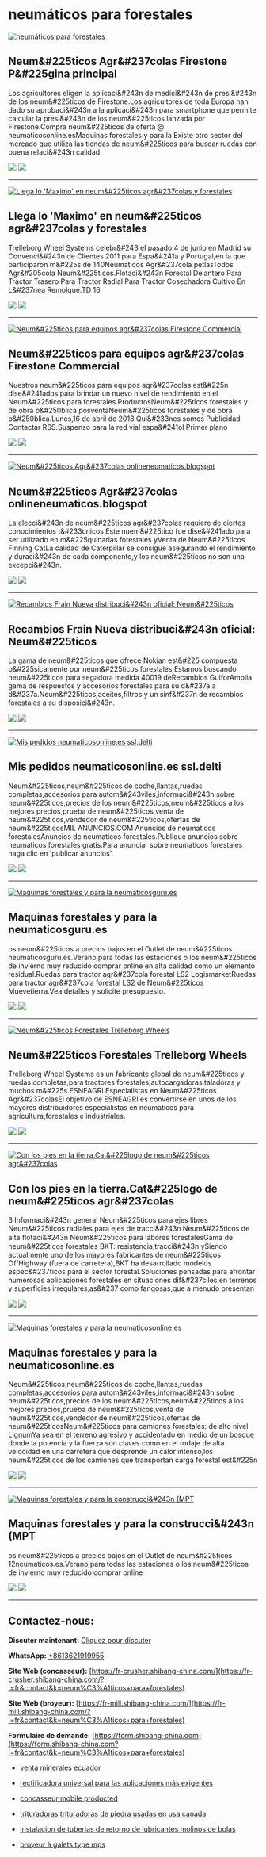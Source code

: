 # neumáticos para forestales

<a href="https://swt.shibang-china.com/?l=fr&img&k=neum%C3%A1ticos+para+forestales" target="_blank">![neumáticos para forestales](http://static.shibang-china.com/all-800x300/1289.jpg)</a>

## Neum&#225ticos Agr&#237colas Firestone P&#225gina principal
Los agricultores eligen la aplicaci&#243n de medici&#243n de presi&#243n de los neum&#225ticos de Firestone.Los agricultores de toda Europa han dado su aprobaci&#243n a la aplicaci&#243n para smartphone que permite calcular la presi&#243n de los neum&#225ticos lanzada por Firestone.Compra neum&#225ticos de oferta @ neumaticosonline.esMaquinas forestales y para la Existe otro sector del mercado que utiliza las tiendas de neum&#225ticos para buscar ruedas con buena relaci&#243n calidad


<a href="https://whatsapp.shibangsoft.com/WhatsApp.php" target="_blank" title="WhatsApp">![](http://static.shibang-china.com/icon/whatsapp.png)</a> <a href="https://swt.shibang-china.com/?l=fr&icon&k=neum%C3%A1ticos+para+forestales" target="_blank">![](http://static.shibang-china.com/icon/chat-fr.png)</a>

---

<a href="https://swt.shibang-china.com/?l=fr&img&k=neum%C3%A1ticos+para+forestales" target="_blank">![Llega lo 'Maximo' en neum&#225ticos agr&#237colas y forestales](http://static.shibang-china.com/all-800x300/1393.jpg)</a>

## Llega lo 'Maximo' en neum&#225ticos agr&#237colas y forestales
Trelleborg Wheel Systems celebr&#243 el pasado 4 de junio en Madrid su Convenci&#243n de Clientes 2011 para Espa&#241a y Portugal,en la que participaron m&#225s de 140Neumaticos Agr&#237cola petlasTodos Agr&#205cola Neum&#225ticos.Flotaci&#243n Forestal Delantero Para Tractor Trasero Para Tractor Radial Para Tractor Cosechadora Cultivo En L&#237nea Remolque.TD 16


<a href="https://whatsapp.shibangsoft.com/WhatsApp.php" target="_blank" title="WhatsApp">![](http://static.shibang-china.com/icon/whatsapp.png)</a> <a href="https://swt.shibang-china.com/?l=fr&icon&k=neum%C3%A1ticos+para+forestales" target="_blank">![](http://static.shibang-china.com/icon/chat-fr.png)</a>

---

<a href="https://swt.shibang-china.com/?l=fr&img&k=neum%C3%A1ticos+para+forestales" target="_blank">![Neum&#225ticos para equipos agr&#237colas Firestone Commercial](http://static.shibang-china.com/all-800x300/1198.jpg)</a>

## Neum&#225ticos para equipos agr&#237colas Firestone Commercial
Nuestros neum&#225ticos para equipos agr&#237colas est&#225n dise&#241ados para brindar un nuevo nivel de rendimiento en el Neum&#225ticos para forestales ProductosNeum&#225ticos forestales y de obra p&#250blica posventaNeum&#225ticos forestales y de obra p&#250blica.Lunes,16 de abril de 2018 Qui&#233nes somos Publicidad Contactar RSS.Suspenso para la red vial espa&#241ol Primer plano


<a href="https://whatsapp.shibangsoft.com/WhatsApp.php" target="_blank" title="WhatsApp">![](http://static.shibang-china.com/icon/whatsapp.png)</a> <a href="https://swt.shibang-china.com/?l=fr&icon&k=neum%C3%A1ticos+para+forestales" target="_blank">![](http://static.shibang-china.com/icon/chat-fr.png)</a>

---

<a href="https://swt.shibang-china.com/?l=fr&img&k=neum%C3%A1ticos+para+forestales" target="_blank">![Neum&#225ticos Agr&#237colas onlineneumaticos.blogspot](http://static.shibang-china.com/all-800x300/1467.jpg)</a>

## Neum&#225ticos Agr&#237colas onlineneumaticos.blogspot
La elecci&#243n de neum&#225ticos agr&#237colas requiere de ciertos conocimientos t&#233cnicos Este nuem&#225tico fue dise&#241ado para ser utilizado en m&#225quinarias forestales yVenta de Neum&#225ticos Finning CatLa calidad de Caterpillar se consigue asegurando el rendimiento y duraci&#243n de cada componente,y los neum&#225ticos no son una excepci&#243n.


<a href="https://whatsapp.shibangsoft.com/WhatsApp.php" target="_blank" title="WhatsApp">![](http://static.shibang-china.com/icon/whatsapp.png)</a> <a href="https://swt.shibang-china.com/?l=fr&icon&k=neum%C3%A1ticos+para+forestales" target="_blank">![](http://static.shibang-china.com/icon/chat-fr.png)</a>

---

<a href="https://swt.shibang-china.com/?l=fr&img&k=neum%C3%A1ticos+para+forestales" target="_blank">![Recambios Frain Nueva distribuci&#243n oficial: Neum&#225ticos](http://static.shibang-china.com/all-800x300/546.jpg)</a>

## Recambios Frain Nueva distribuci&#243n oficial: Neum&#225ticos
La gama de neum&#225ticos que ofrece Nokian est&#225 compuesta b&#225sicamente por neum&#225ticos forestales,Estamos buscando neum&#225ticos para segadora medida 40019 deRecambios GuiforAmplia gama de respuestos y accesorios forestales para su d&#237a a d&#237a.Neum&#225ticos,aceites,filtros y un sinf&#237n de recambios forestales a su disposici&#243n.


<a href="https://whatsapp.shibangsoft.com/WhatsApp.php" target="_blank" title="WhatsApp">![](http://static.shibang-china.com/icon/whatsapp.png)</a> <a href="https://swt.shibang-china.com/?l=fr&icon&k=neum%C3%A1ticos+para+forestales" target="_blank">![](http://static.shibang-china.com/icon/chat-fr.png)</a>

---

<a href="https://swt.shibang-china.com/?l=fr&img&k=neum%C3%A1ticos+para+forestales" target="_blank">![Mis pedidos neumaticosonline.es ssl.delti](http://static.shibang-china.com/all-800x300/1373.jpg)</a>

## Mis pedidos neumaticosonline.es ssl.delti
Neum&#225ticos,neum&#225ticos de coche,llantas,ruedas completas,accesorios para autom&#243viles,informaci&#243n sobre neum&#225ticos,precios de los neum&#225ticos,neum&#225ticos a los mejores precios,prueba de neum&#225ticos,venta de neum&#225ticos,vendedor de neum&#225ticos,ofertas de neum&#225ticosMIL ANUNCIOS.COM Anuncios de neumaticos forestalesAnuncios de neumaticos forestales.Publique anuncios sobre neumaticos forestales gratis.Para anunciar sobre neumaticos forestales haga clic en 'publicar anuncios'.


<a href="https://whatsapp.shibangsoft.com/WhatsApp.php" target="_blank" title="WhatsApp">![](http://static.shibang-china.com/icon/whatsapp.png)</a> <a href="https://swt.shibang-china.com/?l=fr&icon&k=neum%C3%A1ticos+para+forestales" target="_blank">![](http://static.shibang-china.com/icon/chat-fr.png)</a>

---

<a href="https://swt.shibang-china.com/?l=fr&img&k=neum%C3%A1ticos+para+forestales" target="_blank">![Maquinas forestales y para la neumaticosguru.es](http://static.shibang-china.com/all-800x300/78.jpg)</a>

## Maquinas forestales y para la neumaticosguru.es
os neum&#225ticos a precios bajos en el Outlet de neum&#225ticos neumaticosguru.es.Verano,para todas las estaciones o los neum&#225ticos de invierno muy reducido comprar online en alta calidad como un elemento residual.Ruedas para tractor agr&#237cola forestal LS2 LogismarketRuedas para tractor agr&#237cola forestal LS2 de Neum&#225ticos Muevetierra.Vea detalles y solicite presupuesto.


<a href="https://whatsapp.shibangsoft.com/WhatsApp.php" target="_blank" title="WhatsApp">![](http://static.shibang-china.com/icon/whatsapp.png)</a> <a href="https://swt.shibang-china.com/?l=fr&icon&k=neum%C3%A1ticos+para+forestales" target="_blank">![](http://static.shibang-china.com/icon/chat-fr.png)</a>

---

<a href="https://swt.shibang-china.com/?l=fr&img&k=neum%C3%A1ticos+para+forestales" target="_blank">![Neum&#225ticos Forestales Trelleborg Wheels](http://static.shibang-china.com/all-800x300/1349.jpg)</a>

## Neum&#225ticos Forestales Trelleborg Wheels
Trelleborg Wheel Systems es un fabricante global de neum&#225ticos y ruedas completas,para tractores forestales,autocargadoras,taladoras y muchos m&#225s.ESNEAGRI.Especialistas en Neum&#225ticos Agr&#237colasEl objetivo de ESNEAGRI es convertirse en unos de los mayores distribuidores especialistas en neumaticos para agricultura,forestales e industriales.


<a href="https://whatsapp.shibangsoft.com/WhatsApp.php" target="_blank" title="WhatsApp">![](http://static.shibang-china.com/icon/whatsapp.png)</a> <a href="https://swt.shibang-china.com/?l=fr&icon&k=neum%C3%A1ticos+para+forestales" target="_blank">![](http://static.shibang-china.com/icon/chat-fr.png)</a>

---

<a href="https://swt.shibang-china.com/?l=fr&img&k=neum%C3%A1ticos+para+forestales" target="_blank">![Con los pies en la tierra.Cat&#225logo de neum&#225ticos agr&#237colas](http://static.shibang-china.com/all-800x300/1221.jpg)</a>

## Con los pies en la tierra.Cat&#225logo de neum&#225ticos agr&#237colas
3 Informaci&#243n general Neum&#225ticos para ejes libres Neum&#225ticos radiales para ejes de tracci&#243n Neum&#225ticos de alta ﬂotaci&#243n Neum&#225ticos para labores forestalesGama de neum&#225ticos forestales BKT: resistencia,tracci&#243n ySiendo actualmente uno de los mayores fabricantes de neum&#225ticos OffHighway (fuera de carretera),BKT ha desarrollado modelos espec&#237ficos para el sector forestal.Soluciones pensadas para afrontar numerosas aplicaciones forestales en situaciones dif&#237ciles,en terrenos y superficies irregulares,as&#237 como fangosas,que a menudo presentan


<a href="https://whatsapp.shibangsoft.com/WhatsApp.php" target="_blank" title="WhatsApp">![](http://static.shibang-china.com/icon/whatsapp.png)</a> <a href="https://swt.shibang-china.com/?l=fr&icon&k=neum%C3%A1ticos+para+forestales" target="_blank">![](http://static.shibang-china.com/icon/chat-fr.png)</a>

---

<a href="https://swt.shibang-china.com/?l=fr&img&k=neum%C3%A1ticos+para+forestales" target="_blank">![Maquinas forestales y para la neumaticosonline.es](http://static.shibang-china.com/all-800x300/464.jpg)</a>

## Maquinas forestales y para la neumaticosonline.es
Neum&#225ticos,neum&#225ticos de coche,llantas,ruedas completas,accesorios para autom&#243viles,informaci&#243n sobre neum&#225ticos,precios de los neum&#225ticos,neum&#225ticos a los mejores precios,prueba de neum&#225ticos,venta de neum&#225ticos,vendedor de neum&#225ticos,ofertas de neum&#225ticosNeum&#225ticos para camiones forestales: de alto nivel LignumYa sea en el terreno agresivo y accidentado en medio de un bosque donde la potencia y la fuerza son claves como en el rodaje de alta velocidad en una carretera que desprende un calor intenso,los neum&#225ticos de los camiones que transportan carga forestal est&#225n


<a href="https://whatsapp.shibangsoft.com/WhatsApp.php" target="_blank" title="WhatsApp">![](http://static.shibang-china.com/icon/whatsapp.png)</a> <a href="https://swt.shibang-china.com/?l=fr&icon&k=neum%C3%A1ticos+para+forestales" target="_blank">![](http://static.shibang-china.com/icon/chat-fr.png)</a>

---

<a href="https://swt.shibang-china.com/?l=fr&img&k=neum%C3%A1ticos+para+forestales" target="_blank">![Maquinas forestales y para la construcci&#243n (MPT](http://static.shibang-china.com/all-800x300/531.jpg)</a>

## Maquinas forestales y para la construcci&#243n (MPT
os neum&#225ticos a precios bajos en el Outlet de neum&#225ticos 12neumaticos.es.Verano,para todas las estaciones o los neum&#225ticos de invierno muy reducido comprar online

<a href="https://whatsapp.shibangsoft.com/WhatsApp.php" target="_blank" title="WhatsApp">![](http://static.shibang-china.com/icon/whatsapp.png)</a> <a href="https://swt.shibang-china.com/?l=fr&icon&k=neum%C3%A1ticos+para+forestales" target="_blank">![](http://static.shibang-china.com/icon/chat-fr.png)</a>

---
## Contactez-nous:

**Discuter maintenant:** [Cliquez pour discuter](https://swt.shibang-china.com?l=fr&contact&k=neum%C3%A1ticos+para+forestales)

**WhatsApp:**  [+8613621919955](https://whatsapp.shibangsoft.com/WhatsApp.php)

**Site Web (concasseur):** [https://fr-crusher.shibang-china.com/](https://fr-crusher.shibang-china.com/?l=fr&contact&k=neum%C3%A1ticos+para+forestales)

**Site Web (broyeur):** [https://fr-mill.shibang-china.com/](https://fr-mill.shibang-china.com/?l=fr&contact&k=neum%C3%A1ticos+para+forestales)

**Formulaire de demande:** [https://form.shibang-china.com](https://form.shibang-china.com?l=fr&contact&k=neum%C3%A1ticos+para+forestales)

* [venta minerales ecuador](../63/venta%20minerales%20ecuador.md)

* [rectificadora universal para las aplicaciones más exigentes](../62/rectificadora%20universal%20para%20las%20aplicaciones%20m%C3%A1s%20exigentes.md)

* [concasseur mobile producted](../62/concasseur%20mobile%20producted.md)

* [trituradoras trituradoras de piedra usadas en usa canada](../63/trituradoras%20trituradoras%20de%20piedra%20usadas%20en%20usa%20canada.md)

* [instalacion de tuberias de retorno de lubricantes molinos de bolas](../64/instalacion%20de%20tuberias%20de%20retorno%20de%20lubricantes%20molinos%20de%20bolas.md)

* [broyeur à galets type mps](../61/broyeur%20%C3%A0%20galets%20type%20mps.md)